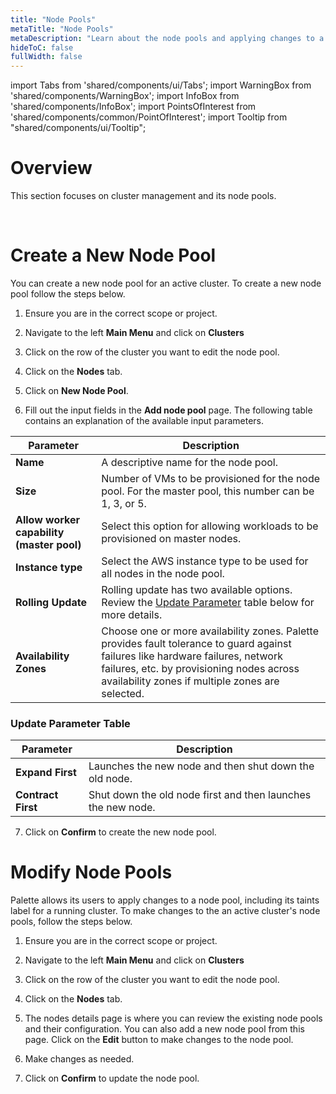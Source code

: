 ```yaml
---
title: "Node Pools"
metaTitle: "Node Pools"
metaDescription: "Learn about the node pools and applying changes to a node pool."
hideToC: false
fullWidth: false
---
```


import Tabs from 'shared/components/ui/Tabs';
import WarningBox from 'shared/components/WarningBox';
import InfoBox from 'shared/components/InfoBox';
import PointsOfInterest from 'shared/components/common/PointOfInterest';
import Tooltip from "shared/components/ui/Tooltip";

# Overview

This section focuses on cluster management and its node pools.

<br />


# Create a New Node Pool

You can create a new node pool for an active cluster. To create a new node pool follow the steps below.

1. Ensure you are in the correct scope or project.

2. Navigate to the left **Main Menu** and click on **Clusters**

3. Click on the row of the cluster you want to edit the node pool.

4. Click on the **Nodes** tab.

5. Click on **New Node Pool**. 

6. Fill out the input fields in the **Add node pool** page. The following table contains an explanation of the available input parameters.
 

|**Parameter**     | **Description**|
|------------------|---------------|
|**Name**          |A descriptive name for the node pool.|
|**Size**          |Number of VMs to be provisioned for the node pool. For the master pool, this number can be 1, 3, or 5.|
|**Allow worker capability (master pool)**|Select this option for allowing workloads to be provisioned on master nodes.|
|**Instance type** |Select the AWS instance type to be used for all nodes in the node pool.|
|**Rolling Update**| Rolling update has two available options. Review the [Update Parameter](#update-parameter-table) table below for more details.
|**Availability Zones**| Choose one or more availability zones. Palette provides fault tolerance to guard against failures like hardware failures, network failures, etc. by provisioning nodes across availability zones if multiple zones are selected.|

### Update Parameter Table

|**Parameter**     | **Description**|
|------------------|---------------|
| **Expand First** | Launches the new node and then shut down the old node. |
| **Contract First**| Shut down the old node first and then launches the new node. |

7. Click on **Confirm** to create the new node pool.


# Modify Node Pools

Palette allows its users to apply changes to a node pool, including its taints label for a running cluster. To make changes to the an active cluster's node pools, follow the steps below. 

1. Ensure you are in the correct scope or project.

2. Navigate to the left **Main Menu** and click on **Clusters**

3. Click on the row of the cluster you want to edit the node pool.

4. Click on the **Nodes** tab.

5. The nodes details page is where you can review the existing node pools and their configuration. You can also add a new node pool from this page. Click on the **Edit** button to make changes to the node pool.

6. Make changes as needed.

7. Click on **Confirm** to update the node pool.
